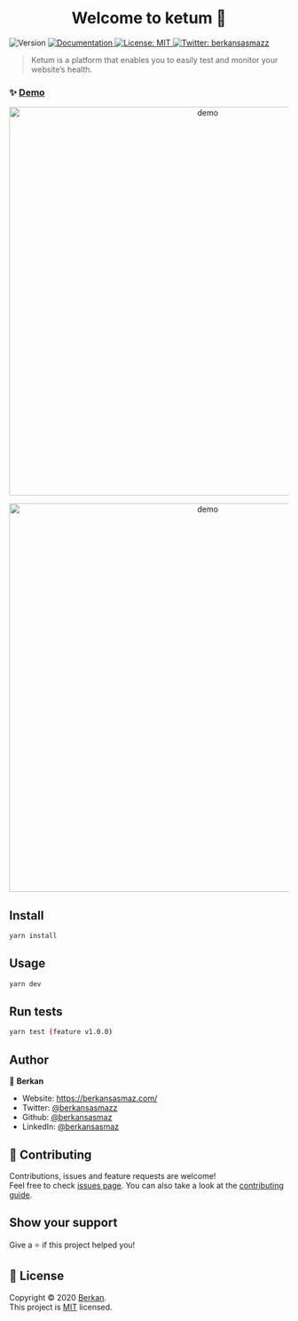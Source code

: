 <h1 align="center">Welcome to ketum 👋</h1>
<p>
  <img alt="Version" src="https://img.shields.io/badge/version-0.6.5-blue.svg?cacheSeconds=2592000" />
  <a href="https://github.com/berkansasmaz/Ketum/tree/master/docs" target="_blank">
    <img alt="Documentation" src="https://img.shields.io/badge/documentation-yes-brightgreen.svg" />
  </a>
  <a href="https://github.com/berkansasmaz/Ketum/blob/master/LICENSE" target="_blank">
    <img alt="License: MIT" src="https://img.shields.io/badge/License-MIT-yellow.svg" />
  </a>
  <a href="https://twitter.com/berkansasmazz" target="_blank">
    <img alt="Twitter: berkansasmazz" src="https://img.shields.io/twitter/follow/berkansasmazz.svg?style=social" />
  </a>
</p>

> Ketum is a platform that enables you to easily test and monitor your website’s health.

### ✨ [Demo](https://berkansasmaz.com/comingsoon/)

<p align="center">
  <img width="700" align="center" src="https://user-images.githubusercontent.com/31216880/75912820-da454480-5e62-11ea-9190-92c6b5a9e642.gif" alt="demo"/>
</p>
<p align="center">
  <img width="700" align="center" src="https://user-images.githubusercontent.com/31216880/75921672-92c6b480-5e72-11ea-9d73-3a43304c3d0d.gif"
" alt="demo"/>
</p>
            
## Install

```sh
yarn install
```

## Usage

```sh
yarn dev
```

## Run tests

```sh
yarn test (feature v1.0.0)
```

## Author

👤 **Berkan**

* Website: https://berkansasmaz.com/
* Twitter: [@berkansasmazz](https://twitter.com/berkansasmazz)
* Github: [@berkansasmaz](https://github.com/berkansasmaz)
* LinkedIn: [@berkansasmaz](https://linkedin.com/in/berkansasmaz)

## 🤝 Contributing

Contributions, issues and feature requests are welcome!<br />Feel free to check [issues page](https://github.com/berkansasmaz/Ketum/issues). You can also take a look at the [contributing guide](https://dev.to/janessatran/a-beginner-s-guide-to-contributing-to-open-source-4fen).

## Show your support

Give a ⭐️ if this project helped you!

## 📝 License

Copyright © 2020 [Berkan](https://github.com/berkansasmaz).<br />
This project is [MIT](https://github.com/berkansasmaz/Ketum/blob/master/LICENSE) licensed.
